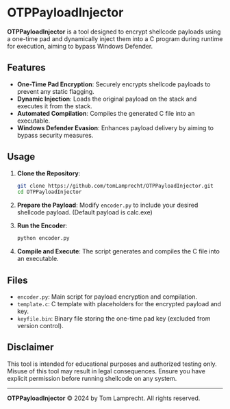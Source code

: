 # OTPPayloadInjector

**OTPPayloadInjector** is a tool designed to encrypt shellcode payloads using a one-time pad and dynamically inject them into a C program during runtime for execution, aiming to bypass Windows Defender.

## Features

- **One-Time Pad Encryption**: Securely encrypts shellcode payloads to prevent any static flagging.
- **Dynamic Injection**: Loads the original payload on the stack and executes it from the stack.
- **Automated Compilation**: Compiles the generated C file into an executable.
- **Windows Defender Evasion**: Enhances payload delivery by aiming to bypass security measures.

## Usage

1. **Clone the Repository**:
    ```sh
    git clone https://github.com/tomLamprecht/OTPPayloadInjector.git
    cd OTPPayloadInjector
    ```

2. **Prepare the Payload**: Modify `encoder.py` to include your desired shellcode payload. (Default payload is calc.exe)

3. **Run the Encoder**:
    ```sh
    python encoder.py
    ```

4. **Compile and Execute**: The script generates and compiles the C file into an executable.

## Files

- `encoder.py`: Main script for payload encryption and compilation.
- `template.c`: C template with placeholders for the encrypted payload and key.
- `keyfile.bin`: Binary file storing the one-time pad key (excluded from version control).

## Disclaimer

This tool is intended for educational purposes and authorized testing only. Misuse of this tool may result in legal consequences. Ensure you have explicit permission before running shellcode on any system.

---

**OTPPayloadInjector** © 2024 by Tom Lamprecht. All rights reserved.
